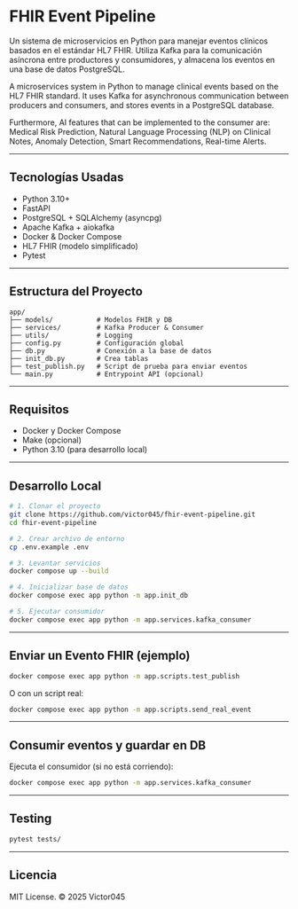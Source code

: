 # FHIR Event Pipeline

Un sistema de microservicios en Python para manejar eventos clínicos basados en el estándar HL7 FHIR. Utiliza Kafka para la comunicación asíncrona entre productores y consumidores, y almacena los eventos en una base de datos PostgreSQL.

A microservices system in Python to manage clinical events based on the HL7 FHIR standard. It uses Kafka for asynchronous communication between producers and consumers, and stores events in a PostgreSQL database.

Furthermore, AI features that can be implemented to the consumer are: Medical Risk Prediction, Natural Language Processing (NLP) on Clinical Notes, Anomaly Detection, Smart Recommendations, Real-time Alerts.

---

## Tecnologías Usadas

- Python 3.10+
- FastAPI
- PostgreSQL + SQLAlchemy (asyncpg)
- Apache Kafka + aiokafka
- Docker & Docker Compose
- HL7 FHIR (modelo simplificado)
- Pytest

---

## Estructura del Proyecto

```
app/
├── models/           # Modelos FHIR y DB
├── services/         # Kafka Producer & Consumer
├── utils/            # Logging
├── config.py         # Configuración global
├── db.py             # Conexión a la base de datos
├── init_db.py        # Crea tablas
├── test_publish.py   # Script de prueba para enviar eventos
└── main.py           # Entrypoint API (opcional)
```

---

## Requisitos

- Docker y Docker Compose
- Make (opcional)
- Python 3.10 (para desarrollo local)

---

## Desarrollo Local

```bash
# 1. Clonar el proyecto
git clone https://github.com/victor045/fhir-event-pipeline.git
cd fhir-event-pipeline

# 2. Crear archivo de entorno
cp .env.example .env

# 3. Levantar servicios
docker compose up --build

# 4. Inicializar base de datos
docker compose exec app python -m app.init_db

# 5. Ejecutar consumidor
docker compose exec app python -m app.services.kafka_consumer
```

---

## Enviar un Evento FHIR (ejemplo)

```bash
docker compose exec app python -m app.scripts.test_publish
```

O con un script real:

```bash
docker compose exec app python -m app.scripts.send_real_event
```

---

## Consumir eventos y guardar en DB

Ejecuta el consumidor (si no está corriendo):

```bash
docker compose exec app python -m app.services.kafka_consumer
```

---

## Testing

```bash
pytest tests/
```

---

## Licencia

MIT License. © 2025 Victor045
